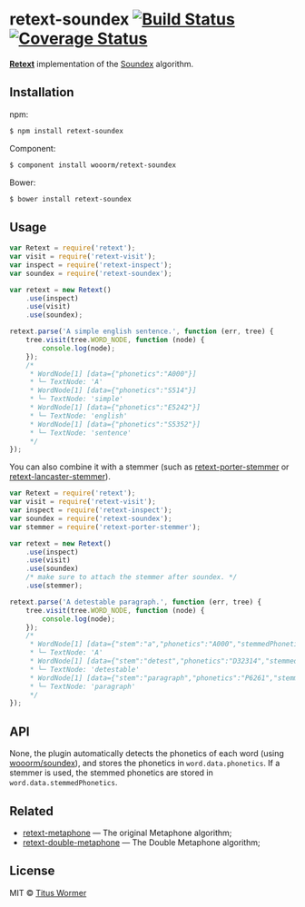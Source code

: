 # retext-soundex [![Build Status](https://img.shields.io/travis/wooorm/retext-soundex.svg?style=flat)](https://travis-ci.org/wooorm/retext-soundex) [![Coverage Status](https://img.shields.io/coveralls/wooorm/retext-soundex.svg?style=flat)](https://coveralls.io/r/wooorm/retext-soundex?branch=master)

**[Retext](https://github.com/wooorm/retext "Retext")** implementation of the [Soundex](http://en.wikipedia.org/wiki/Soundex) algorithm.

## Installation

npm:
```sh
$ npm install retext-soundex
```

Component:
```sh
$ component install wooorm/retext-soundex
```

Bower:
```sh
$ bower install retext-soundex
```

## Usage

```js
var Retext = require('retext');
var visit = require('retext-visit');
var inspect = require('retext-inspect');
var soundex = require('retext-soundex');

var retext = new Retext()
    .use(inspect)
    .use(visit)
    .use(soundex);

retext.parse('A simple english sentence.', function (err, tree) {
    tree.visit(tree.WORD_NODE, function (node) {
        console.log(node);
    });
    /*
     * WordNode[1] [data={"phonetics":"A000"}]
     * └─ TextNode: 'A'
     * WordNode[1] [data={"phonetics":"S514"}]
     * └─ TextNode: 'simple'
     * WordNode[1] [data={"phonetics":"E5242"}]
     * └─ TextNode: 'english'
     * WordNode[1] [data={"phonetics":"S5352"}]
     * └─ TextNode: 'sentence'
     */
});
```

You can also combine it with a stemmer (such as [retext-porter-stemmer](https://github.com/wooorm/retext-porter-stemmer) or [retext-lancaster-stemmer](https://github.com/wooorm/retext-lancaster-stemmer)).

```js
var Retext = require('retext');
var visit = require('retext-visit');
var inspect = require('retext-inspect');
var soundex = require('retext-soundex');
var stemmer = require('retext-porter-stemmer');

var retext = new Retext()
    .use(inspect)
    .use(visit)
    .use(soundex)
    /* make sure to attach the stemmer after soundex. */
    .use(stemmer);

retext.parse('A detestable paragraph.', function (err, tree) {
    tree.visit(tree.WORD_NODE, function (node) {
        console.log(node);
    });
    /*
     * WordNode[1] [data={"stem":"a","phonetics":"A000","stemmedPhonetics":"A000"}]
     * └─ TextNode: 'A'
     * WordNode[1] [data={"stem":"detest","phonetics":"D32314","stemmedPhonetics":"D323"}]
     * └─ TextNode: 'detestable'
     * WordNode[1] [data={"stem":"paragraph","phonetics":"P6261","stemmedPhonetics":"P6261"}]
     * └─ TextNode: 'paragraph'
     */
});
```

## API

None, the plugin automatically detects the phonetics of each word (using [wooorm/soundex](https://github.com/wooorm/soundex)), and stores the phonetics in `word.data.phonetics`. If a stemmer is used, the stemmed phonetics are stored in `word.data.stemmedPhonetics`.

## Related

- [retext-metaphone](https://github.com/wooorm/retext-metaphone) — The original Metaphone algorithm;
- [retext-double-metaphone](https://github.com/wooorm/retext-double-metaphone) — The Double Metaphone algorithm;

## License

MIT © [Titus Wormer](http://wooorm.com)
